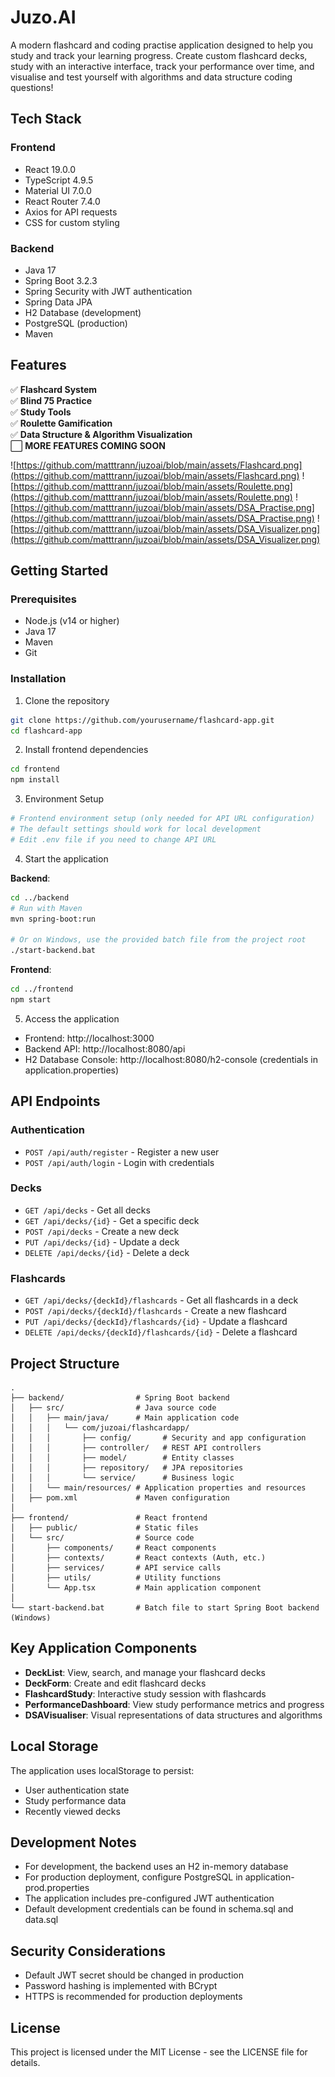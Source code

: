 # Juzo.AI
A modern flashcard and coding practise application designed to help you study and track your learning progress. Create custom flashcard decks, study with an interactive interface, track your performance over time, and visualise and test yourself with algorithms and data structure coding questions!

## Tech Stack

### Frontend
- React 19.0.0
- TypeScript 4.9.5
- Material UI 7.0.0
- React Router 7.4.0
- Axios for API requests
- CSS for custom styling

### Backend
- Java 17
- Spring Boot 3.2.3
- Spring Security with JWT authentication
- Spring Data JPA
- H2 Database (development)
- PostgreSQL (production)
- Maven

## Features

✅ **Flashcard System** <br>
✅ **Blind 75 Practice** <br>
✅ **Study Tools** <br>
✅ **Roulette Gamification** <br>
✅ **Data Structure & Algorithm Visualization** <br>
⬜ **MORE FEATURES COMING SOON** <br>

![https://github.com/matttrann/juzoai/blob/main/assets/Flashcard.png](https://github.com/matttrann/juzoai/blob/main/assets/Flashcard.png)
![https://github.com/matttrann/juzoai/blob/main/assets/Roulette.png](https://github.com/matttrann/juzoai/blob/main/assets/Roulette.png)
![https://github.com/matttrann/juzoai/blob/main/assets/DSA_Practise.png](https://github.com/matttrann/juzoai/blob/main/assets/DSA_Practise.png)
![https://github.com/matttrann/juzoai/blob/main/assets/DSA_Visualizer.png](https://github.com/matttrann/juzoai/blob/main/assets/DSA_Visualizer.png)

## Getting Started

### Prerequisites
- Node.js (v14 or higher)
- Java 17
- Maven
- Git

### Installation

1. Clone the repository
```bash
git clone https://github.com/yourusername/flashcard-app.git
cd flashcard-app
```

2. Install frontend dependencies
```bash
cd frontend
npm install
```

3. Environment Setup
```bash
# Frontend environment setup (only needed for API URL configuration)
# The default settings should work for local development
# Edit .env file if you need to change API URL
```

4. Start the application

**Backend**:
```bash
cd ../backend
# Run with Maven
mvn spring-boot:run

# Or on Windows, use the provided batch file from the project root
./start-backend.bat
```

**Frontend**:
```bash
cd ../frontend
npm start
```

5. Access the application
- Frontend: http://localhost:3000
- Backend API: http://localhost:8080/api
- H2 Database Console: http://localhost:8080/h2-console (credentials in application.properties)

## API Endpoints

### Authentication
- `POST /api/auth/register` - Register a new user
- `POST /api/auth/login` - Login with credentials

### Decks
- `GET /api/decks` - Get all decks
- `GET /api/decks/{id}` - Get a specific deck
- `POST /api/decks` - Create a new deck
- `PUT /api/decks/{id}` - Update a deck
- `DELETE /api/decks/{id}` - Delete a deck

### Flashcards
- `GET /api/decks/{deckId}/flashcards` - Get all flashcards in a deck
- `POST /api/decks/{deckId}/flashcards` - Create a new flashcard
- `PUT /api/decks/{deckId}/flashcards/{id}` - Update a flashcard
- `DELETE /api/decks/{deckId}/flashcards/{id}` - Delete a flashcard

## Project Structure

```
.
├── backend/                # Spring Boot backend
│   ├── src/                # Java source code
│   │   ├── main/java/      # Main application code
│   │   │   └── com/juzoai/flashcardapp/
│   │   │       ├── config/       # Security and app configuration
│   │   │       ├── controller/   # REST API controllers
│   │   │       ├── model/        # Entity classes
│   │   │       ├── repository/   # JPA repositories
│   │   │       └── service/      # Business logic 
│   │   └── main/resources/ # Application properties and resources
│   ├── pom.xml             # Maven configuration
│
├── frontend/               # React frontend
│   ├── public/             # Static files
│   └── src/                # Source code
│       ├── components/     # React components 
│       ├── contexts/       # React contexts (Auth, etc.)
│       ├── services/       # API service calls
│       ├── utils/          # Utility functions
│       └── App.tsx         # Main application component
│
└── start-backend.bat       # Batch file to start Spring Boot backend (Windows)
```

## Key Application Components

- **DeckList**: View, search, and manage your flashcard decks
- **DeckForm**: Create and edit flashcard decks
- **FlashcardStudy**: Interactive study session with flashcards
- **PerformanceDashboard**: View study performance metrics and progress
- **DSAVisualiser**: Visual representations of data structures and algorithms

## Local Storage

The application uses localStorage to persist:
- User authentication state
- Study performance data
- Recently viewed decks

## Development Notes

- For development, the backend uses an H2 in-memory database
- For production deployment, configure PostgreSQL in application-prod.properties
- The application includes pre-configured JWT authentication
- Default development credentials can be found in schema.sql and data.sql

## Security Considerations

- Default JWT secret should be changed in production
- Password hashing is implemented with BCrypt
- HTTPS is recommended for production deployments

## License

This project is licensed under the MIT License - see the LICENSE file for details.
